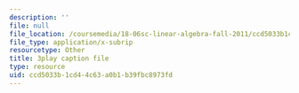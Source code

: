 ```yaml
---
description: ''
file: null
file_location: /coursemedia/18-06sc-linear-algebra-fall-2011/ccd5033b1cd44c63a0b1b39fbc8973fd_GLFg2UBMAxc.srt
file_type: application/x-subrip
resourcetype: Other
title: 3play caption file
type: resource
uid: ccd5033b-1cd4-4c63-a0b1-b39fbc8973fd
---
```

